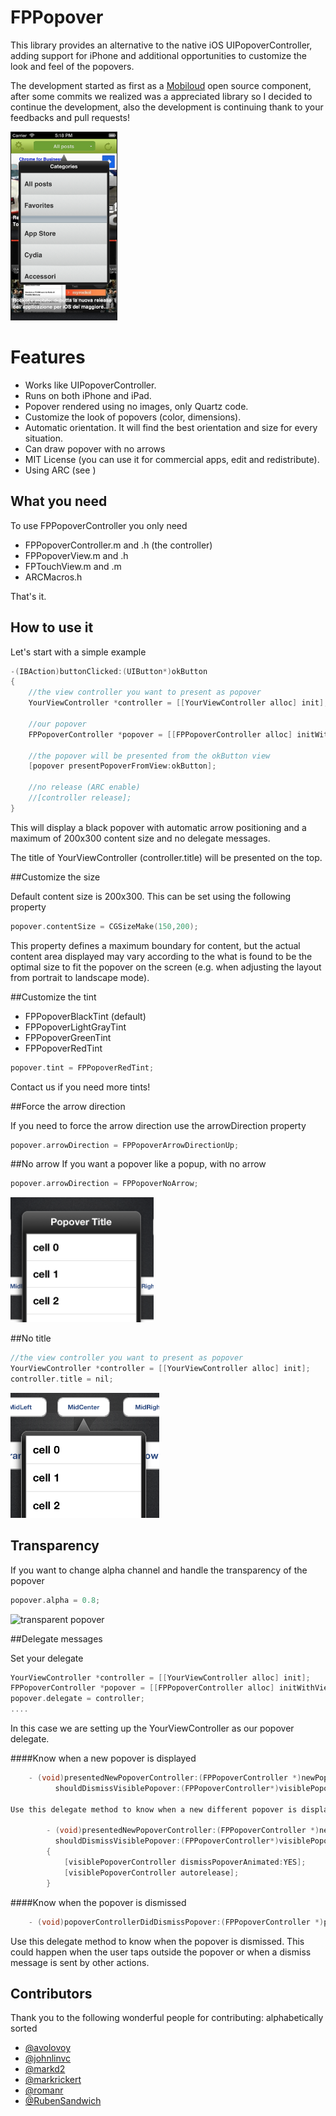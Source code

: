 FPPopover
========
This library provides an alternative to the native iOS UIPopoverController, 
adding support for iPhone and additional opportunities to customize the look and feel of the popovers.

The development started as first as a [Mobiloud](http://www.mobiloud.com) open source component, after some commits we realized was a appreciated library so I decided to continue the development, also the development is continuing thank to your feedbacks and pull requests!

<img src="wiki_images/main.png" height=300 border=1>


Features
========

* Works like UIPopoverController.
* Runs on both iPhone and iPad.
* Popover rendered using no images, only Quartz code.
* Customize the look of popovers (color, dimensions).
* Automatic orientation. It will find the best orientation and size for every situation.
* Can draw popover with no arrows
* MIT License (you can use it for commercial apps, edit and redistribute).
* Using ARC (see )

What you need
---

To use FPPopoverController you only need

* FPPopoverController.m and .h    (the controller)
* FPPopoverView.m and .h
* FPTouchView.m and .m
* ARCMacros.h  

That's it.




How to use it
---  

Let's start with a simple example

```objective-c
-(IBAction)buttonClicked:(UIButton*)okButton
{
    //the view controller you want to present as popover
    YourViewController *controller = [[YourViewController alloc] init]; 

    //our popover
    FPPopoverController *popover = [[FPPopoverController alloc] initWithViewController:controller]; 
    
    //the popover will be presented from the okButton view 
    [popover presentPopoverFromView:okButton]; 

    //no release (ARC enable)
    //[controller release];
}
```
    
This will display a black popover with automatic arrow positioning and a maximum of 200x300 content size and no delegate messages.

The title of YourViewController (controller.title) will be presented on the top.

##Customize the size

Default content size is 200x300. This can be set using the following property
```objective-c
popover.contentSize = CGSizeMake(150,200);
```

This property defines a maximum boundary for content, but the actual content area displayed may
vary according to the what is found to be the optimal size to fit the popover on the screen (e.g. when adjusting the layout from portrait to landscape mode).



##Customize the tint

* FPPopoverBlackTint  (default)
* FPPopoverLightGrayTint
* FPPopoverGreenTint
* FPPopoverRedTint

```objective-c
popover.tint = FPPopoverRedTint;
```

Contact us if you need more tints!

##Force the arrow direction

If you need to force the arrow direction use the arrowDirection property

```objective-c
popover.arrowDirection = FPPopoverArrowDirectionUp;
```

##No arrow
If you want a popover like a popup, with no arrow

```objective-c
popover.arrowDirection = FPPopoverNoArrow;
```
<img src="wiki_images/no_arrow.png" height=200>

##No title

```objective-c
//the view controller you want to present as popover
YourViewController *controller = [[YourViewController alloc] init]; 
controller.title = nil;
```

<img src="wiki_images/no_title.png" height=200>


## Transparency 
If you want to change alpha channel and handle the transparency of the popover

```objective-c
popover.alpha = 0.8;
```

![transparent popover](https://raw.github.com/50pixels/FPPopover/master/alpha_popover.png)

##Delegate messages

Set your delegate

```objective-c    
YourViewController *controller = [[YourViewController alloc] init]; 
FPPopoverController *popover = [[FPPopoverController alloc] initWithViewController:controller]; 
popover.delegate = controller;
....
```

In this case we are setting up the YourViewController as our popover delegate.

####Know when a new popover is displayed
```objective-c
    - (void)presentedNewPopoverController:(FPPopoverController *)newPopoverController 
          shouldDismissVisiblePopover:(FPPopoverController*)visiblePopoverController;

Use this delegate method to know when a new different popover is displayed. If you want to dismiss the old popover, and release it, send the dismiss message inside this method.

        - (void)presentedNewPopoverController:(FPPopoverController *)newPopoverController 
          shouldDismissVisiblePopover:(FPPopoverController*)visiblePopoverController
        {
            [visiblePopoverController dismissPopoverAnimated:YES];
            [visiblePopoverController autorelease];
        }
```

####Know when the popover is dismissed
```objective-c
    - (void)popoverControllerDidDismissPopover:(FPPopoverController *)popoverController;
```

Use this delegate method to know when the popover is dismissed. This could happen when the user taps outside the popover or when a dismiss message is sent by other actions.

## Contributors

Thank you to the following wonderful people for contributing:
alphabetically sorted

 * [@avolovoy](https://github.com/avolovoy)
 * [@johnlinvc](https://github.com/johnlinvc)
 * [@markd2](https://github.com/markd2)
 * [@markrickert](https://github.com/markrickert)
 * [@romanr](https://github.com/romanr)
 * [@RubenSandwich](https://github.com/RubenSandwich)
 
 

